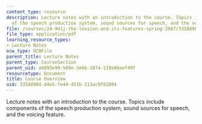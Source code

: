```yaml
---
content_type: resource
description: Lecture notes with an introduction to the course. Topics include components
  of the speech production system, sound sources for speech, and the voicing feature.
file: /courses/24-941j-the-lexicon-and-its-features-spring-2007/33588904d4e5fe44451b113ac9f82804_lec1ks_intro.pdf
file_type: application/pdf
learning_resource_types:
- Lecture Notes
ocw_type: OCWFile
parent_title: Lecture Notes
parent_type: CourseSection
parent_uid: a9d93e99-509e-3e6b-1074-119e86eef49f
resourcetype: Document
title: Course Overview
uid: 33588904-d4e5-fe44-451b-113ac9f82804
---
```

Lecture notes with an introduction to the course. Topics include components of the speech production system, sound sources for speech, and the voicing feature.

